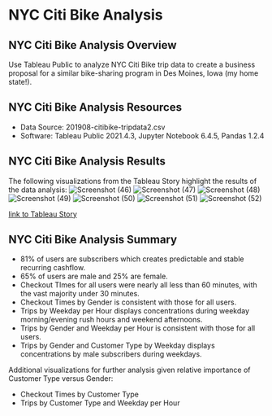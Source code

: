 # NYC Citi Bike Analysis

## NYC Citi Bike Analysis Overview
Use Tableau Public to analyze NYC Citi Bike trip data to create a business proposal for a similar bike-sharing program in Des Moines, Iowa (my home state!).

## NYC Citi Bike Analysis Resources

* Data Source: 201908-citibike-tripdata2.csv
* Software: Tableau Public 2021.4.3, Jupyter Notebook 6.4.5, Pandas 1.2.4

## NYC Citi Bike Analysis Results
The following visualizations from the Tableau Story highlight the results of the data analysis:
![Screenshot (46)](https://user-images.githubusercontent.com/92612370/150500835-3659e04f-8f0d-465a-9efc-fa1a6c12535b.png)
![Screenshot (47)](https://user-images.githubusercontent.com/92612370/150500936-41420630-306e-49bd-b851-6f2e2083464b.png)
![Screenshot (48)](https://user-images.githubusercontent.com/92612370/150500960-6754eba2-8ce2-4a66-87df-7d1178e40a78.png)
![Screenshot (49)](https://user-images.githubusercontent.com/92612370/150500989-c988f4de-2d0f-4d57-8d5c-88c18fef62fb.png)
![Screenshot (50)](https://user-images.githubusercontent.com/92612370/150501386-f98f56de-87ce-4d2f-9556-e3dbe51c5ab0.png)
![Screenshot (51)](https://user-images.githubusercontent.com/92612370/150501393-da357da6-8d2d-4ab5-848d-12c96761c18a.png)
![Screenshot (52)](https://user-images.githubusercontent.com/92612370/150501405-c9a43ca6-4de3-4994-bded-f265f10b9381.png)

[link to Tableau Story](https://public.tableau.com/app/profile/jemi.shieh/viz/NYCCitiBike2_16426495082580/NYCCitiBike2Story?publish=yes "NYC Citi Bike2 Story")

## NYC Citi Bike Analysis Summary
* 81% of users are subscribers which creates predictable and stable recurring cashflow.
* 65% of users are male and 25% are female.
* Checkout TImes for all users were nearly all less than 60 minutes, with the vast majority under 30 minutes.
* Checkout Times by Gender is consistent with those for all users.
* Trips by Weekday per Hour displays concentrations during weekday morning/evening rush hours and weekend afternoons.
* Trips by Gender and Weekday per Hour is consistent with those for all users.
* Trips by Gender and Customer Type by Weekday displays concentrations by male subscribers during weekdays.

Additional visualizations for further analysis given relative importance of Customer Type versus Gender:
* Checkout Times by Customer Type  
* Trips by Customer Type and Weekday per Hour
